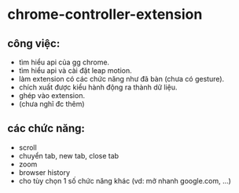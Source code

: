 # chrome-controller-extension
## công việc:
- tìm hiểu api của gg chrome.
- tìm hiểu api và cài đặt leap motion.
- làm extension có các chức năng như đã bàn (chưa có gesture).
- chích xuất được kiểu hành động ra thành dữ liệu.
- ghép vào extension.
- (chưa nghĩ đc thêm)

## các chức năng:
- scroll
- chuyển tab, new tab, close tab
- zoom
- browser history
- cho tùy chọn 1 số chức năng khác (vd: mở nhanh google.com, ...)
